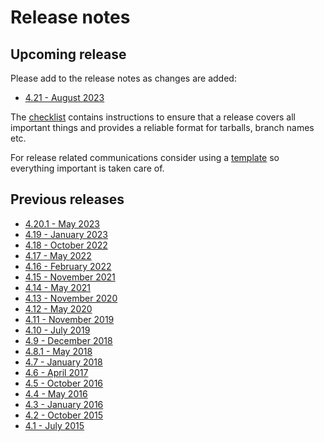 # Release notes

## Upcoming release

Please add to the release notes as changes are added:
* [4.21 - August 2023](coreboot-4.21-relnotes.md)

The [checklist] contains instructions to ensure that a release covers all
important things and provides a reliable format for tarballs, branch
names etc.

For release related communications consider using a [template] so everything
important is taken care of.


## Previous releases

* [4.20.1 - May 2023](coreboot-4.20.1-relnotes.md)
* [4.19   - January 2023](coreboot-4.19-relnotes.md)
* [4.18   - October 2022](coreboot-4.18-relnotes.md)
* [4.17   - May 2022](coreboot-4.17-relnotes.md)
* [4.16   - February 2022](coreboot-4.16-relnotes.md)
* [4.15   - November 2021](coreboot-4.15-relnotes.md)
* [4.14   - May 2021](coreboot-4.14-relnotes.md)
* [4.13   - November 2020](coreboot-4.13-relnotes.md)
* [4.12   - May 2020](coreboot-4.12-relnotes.md)
* [4.11   - November 2019](coreboot-4.11-relnotes.md)
* [4.10   - July 2019](coreboot-4.10-relnotes.md)
* [4.9    - December 2018](coreboot-4.9-relnotes.md)
* [4.8.1  - May 2018](coreboot-4.8.1-relnotes.md)
* [4.7    - January 2018](coreboot-4.7-relnotes.md)
* [4.6    - April 2017](coreboot-4.6-relnotes.md)
* [4.5    - October 2016](coreboot-4.5-relnotes.md)
* [4.4    - May 2016](coreboot-4.4-relnotes.md)
* [4.3    - January 2016](coreboot-4.3-relnotes.md)
* [4.2    - October 2015](coreboot-4.2-relnotes.md)
* [4.1    - July 2015](coreboot-4.1-relnotes.md)


[checklist]: checklist.md
[template]: templates.md
